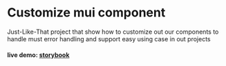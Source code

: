 # Customize mui component
Just-Like-That project that show how to customize out our components to handle must error handling and support easy using case in out projects

#### live demo: [storybook](https://hdriel.github.io/jlt-my-mui-cmp/)  